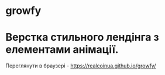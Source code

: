 # growfy
Верстка стильного лендінга з елементами анімації.
==============================================================
Переглянути в браузері - https://realcoinua.github.io/growfy/
